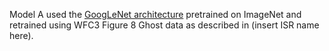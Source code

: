 Model A used the [GoogLeNet architecture](https://arxiv.org/pdf/1409.4842.pdf) pretrained on ImageNet and retrained using WFC3 Figure 8 Ghost data as described in (insert ISR name here).
